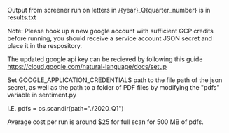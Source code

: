 Output from screener run on letters in /{year}_Q{quarter_number} is in results.txt

Note: Please hook up a new google account with sufficient GCP credits before running, you should receive a service account JSON secret and place it in the respository. 

The updated google api key can be recieved
by following this guide
https://cloud.google.com/natural-language/docs/setup

Set GOOGLE_APPLICATION_CREDENTIALS path to the file path of the json secret, as well
as the path to a folder of PDF files by modifying the "pdfs" variable in sentiment.py

I.E. pdfs = os.scandir(path="./2020_Q1")

Average cost per run is around $25 for full scan for 500 MB of pdfs.


